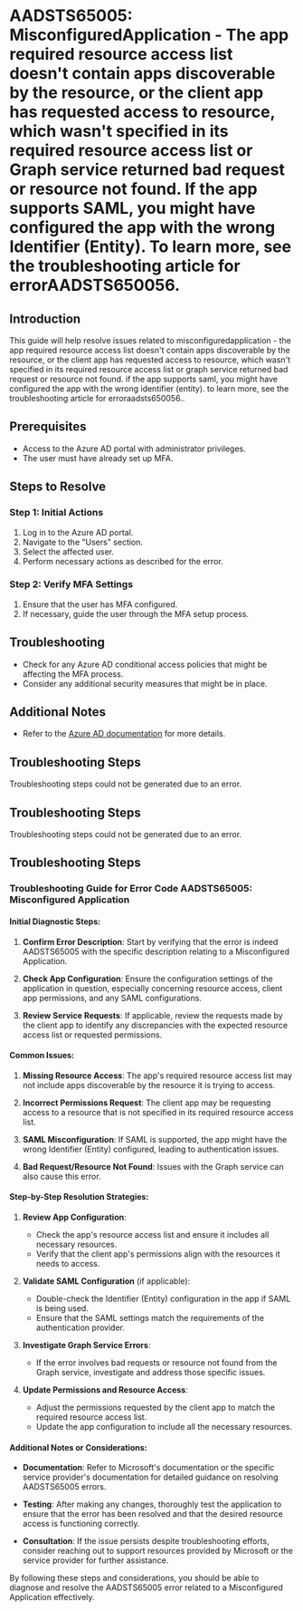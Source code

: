 # AADSTS65005: MisconfiguredApplication - The app required resource access list doesn't contain apps discoverable by the resource, or the client app has requested access to resource, which wasn't specified in its required resource access list or Graph service returned bad request or resource not found. If the app supports SAML, you might have configured the app with the wrong Identifier (Entity). To learn more, see the troubleshooting article for errorAADSTS650056.

## Introduction

This guide will help resolve issues related to misconfiguredapplication - the
app required resource access list doesn't contain apps discoverable by the
resource, or the client app has requested access to resource, which wasn't
specified in its required resource access list or graph service returned bad
request or resource not found. if the app supports saml, you might have
configured the app with the wrong identifier (entity). to learn more, see the
troubleshooting article for erroraadsts650056..

## Prerequisites

* Access to the Azure AD portal with administrator privileges.
* The user must have already set up MFA.

## Steps to Resolve

### Step 1: Initial Actions

1. Log in to the Azure AD portal.
2. Navigate to the "Users" section.
3. Select the affected user.
4. Perform necessary actions as described for the error.

### Step 2: Verify MFA Settings

1. Ensure that the user has MFA configured.
2. If necessary, guide the user through the MFA setup process.

## Troubleshooting

* Check for any Azure AD conditional access policies that might be affecting the
  MFA process.
* Consider any additional security measures that might be in place.

## Additional Notes

* Refer to the
  [Azure AD documentation](https://learn.microsoft.com/en-us/azure/active-directory/)
  for more details.

## Troubleshooting Steps

Troubleshooting steps could not be generated due to an error.

## Troubleshooting Steps

Troubleshooting steps could not be generated due to an error.

## Troubleshooting Steps

### Troubleshooting Guide for Error Code AADSTS65005: Misconfigured Application

#### Initial Diagnostic Steps:

1. **Confirm Error Description**: Start by verifying that the error is indeed
   AADSTS65005 with the specific description relating to a Misconfigured
   Application.

2. **Check App Configuration**: Ensure the configuration settings of the
   application in question, especially concerning resource access, client app
   permissions, and any SAML configurations.

3. **Review Service Requests**: If applicable, review the requests made by the
   client app to identify any discrepancies with the expected resource access
   list or requested permissions.

#### Common Issues:

1. **Missing Resource Access**: The app's required resource access list may not
   include apps discoverable by the resource it is trying to access.

2. **Incorrect Permissions Request**: The client app may be requesting access to
   a resource that is not specified in its required resource access list.

3. **SAML Misconfiguration**: If SAML is supported, the app might have the wrong
   Identifier (Entity) configured, leading to authentication issues.

4. **Bad Request/Resource Not Found**: Issues with the Graph service can also
   cause this error.

#### Step-by-Step Resolution Strategies:

1. **Review App Configuration**:

   * Check the app's resource access list and ensure it includes all necessary
     resources.
   * Verify that the client app's permissions align with the resources it needs
     to access.

2. **Validate SAML Configuration** (if applicable):

   * Double-check the Identifier (Entity) configuration in the app if SAML is
     being used.
   * Ensure that the SAML settings match the requirements of the authentication
     provider.

3. **Investigate Graph Service Errors**:

   * If the error involves bad requests or resource not found from the Graph
     service, investigate and address those specific issues.

4. **Update Permissions and Resource Access**:
   * Adjust the permissions requested by the client app to match the required
     resource access list.
   * Update the app configuration to include all the necessary resources.

#### Additional Notes or Considerations:

* **Documentation**: Refer to Microsoft's documentation or the specific service
  provider's documentation for detailed guidance on resolving AADSTS65005
  errors.

* **Testing**: After making any changes, thoroughly test the application to
  ensure that the error has been resolved and that the desired resource access
  is functioning correctly.

* **Consultation**: If the issue persists despite troubleshooting efforts,
  consider reaching out to support resources provided by Microsoft or the
  service provider for further assistance.

By following these steps and considerations, you should be able to diagnose and
resolve the AADSTS65005 error related to a Misconfigured Application
effectively.
